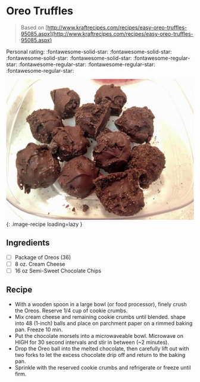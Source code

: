 <!-- Needs Manual Review -->

# Oreo Truffles

> Based on [http://www.kraftrecipes.com/recipes/easy-oreo-truffles-95085.aspx](http://www.kraftrecipes.com/recipes/easy-oreo-truffles-95085.aspx)

<!-- {cts} rating=1; (User can specify rating on scale of 1-5) -->

Personal rating: :fontawesome-solid-star: :fontawesome-solid-star: :fontawesome-solid-star: :fontawesome-solid-star: :fontawesome-regular-star: :fontawesome-regular-star: :fontawesome-regular-star: :fontawesome-regular-star:

<!-- {cte} -->

<!-- {cts} name_image=oreo_truffles.jpg; (User can specify image name) -->

![oreo_truffles.jpg](./oreo_truffles.jpg){: .image-recipe loading=lazy }

<!-- {cte} -->

## Ingredients

* [ ] Package of Oreos (36)
* [ ] 8 oz. Cream Cheese
* [ ] 16 oz Semi-Sweet Chocolate Chips

## Recipe

* With a wooden spoon in a large bowl (or food processor), finely crush the Oreos. Reserve 1/4 cup of cookie crumbs.
* Mix cream cheese and remaining cookie crumbs until blended. shape into 48 (1-inch) balls and place on parchment paper on a rimmed baking pan. Freeze 10 min.
* Put the chocolate morsels into a microwaveable bowl. Microwave on HIGH for 30 second intervals and stir in between (~2 minutes).
* Drop the Oreo ball into the melted chocolate, then carefully lift out with two forks to let the excess chocolate drip off and return to the baking pan.
* Sprinkle with the reserved cookie crumbs and refrigerate or freeze until firm.
